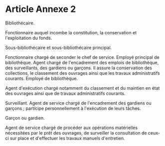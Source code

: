 # Article Annexe 2

Bibliothécaire.

Fonctionnaire auquel incombe la constitution, la conservation et l'exploitation du fonds.

Sous-bibliothécaire et sous-bibliothécaire principal.

Fonctionnaire chargé de seconder le chef de service.                Employé principal de bibliothèque.    Agent chargé de l'encadrement des emplois de bibliothèque, des surveillants, des gardiens ou garçons. Il assure la conservation des collections, le classement des ouvrages ainsi que les travaux administratifs courants.               Employé de bibliothèque.

Agent d'exécution chargé notamment du classement et du maintien en état des ouvrages ainsi que de travaux administratifs courants.

Surveillant.    Agent de service chargé de l'encadrement des gardiens ou garçons ; participe personnellement à l'exécution de leurs tâches.

Garçon ou gardien.

Agent de service chargé de procéder aux opérations matérielles nécessitées par le prêt des ouvrages, de surveiller la consultation de ceux-ci sur place et d'effectuer les travaux manuels d'entretien.
